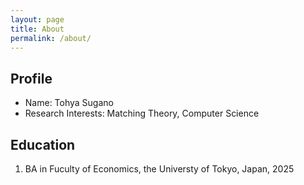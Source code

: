 ```yaml
---
layout: page
title: About
permalink: /about/
---
```



## Profile
- Name: Tohya Sugano
- Research Interests: Matching Theory, Computer Science

## Education
1. BA in Fuculty of Economics, the Universty of Tokyo, Japan, 2025

